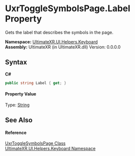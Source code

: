 # UxrToggleSymbolsPage.Label Property 
 

Gets the label that describes the symbols in the page.

**Namespace:**&nbsp;<a href="N_UltimateXR_UI_Helpers_Keyboard">UltimateXR.UI.Helpers.Keyboard</a><br />**Assembly:**&nbsp;UltimateXR (in UltimateXR.dll) Version: 0.0.0.0

## Syntax

**C#**<br />
``` C#
public string Label { get; }
```


#### Property Value
Type: <a href="https://docs.microsoft.com/dotnet/api/system.string" target="_blank" rel="noopener noreferrer">String</a>

## See Also


#### Reference
<a href="T_UltimateXR_UI_Helpers_Keyboard_UxrToggleSymbolsPage">UxrToggleSymbolsPage Class</a><br /><a href="N_UltimateXR_UI_Helpers_Keyboard">UltimateXR.UI.Helpers.Keyboard Namespace</a><br />
